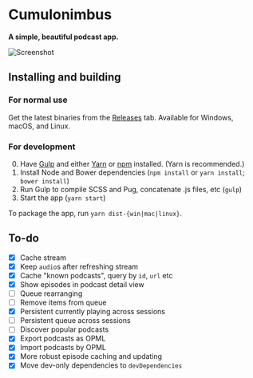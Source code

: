 # Cumulonimbus

**A simple, beautiful podcast app.**

![Screenshot](http://i.imgur.com/eZ5Q25g.png)

## Installing and building

### For normal use

Get the latest binaries from the [Releases](https://github.com/z-------------/cumulonimbus/releases) tab. Available for Windows, macOS, and Linux.

### For development

0. Have [Gulp](https://gulpjs.com) and either [Yarn](https://yarnpkg.com/en/docs/install) or [npm](https://www.npmjs.com/get-npm) installed. (Yarn is recommended.)
1. Install Node and Bower dependencies (`npm install` or `yarn install`; `bower install`)
2. Run Gulp to compile SCSS and Pug, concatenate .js files, etc (`gulp`)
3. Start the app (`yarn start`)

To package the app, run `yarn dist-{win|mac|linux}`.

## To-do

- [x] Cache stream
- [x] Keep `audio`s after refreshing stream
- [x] Cache "known podcasts", query by `id`, `url` etc
- [x] Show episodes in podcast detail view
- [ ] Queue rearranging
- [ ] Remove items from queue
- [x] Persistent currently playing across sessions
- [ ] Persistent queue across sessions
- [ ] Discover popular podcasts
- [x] Export podcasts as OPML
- [x] Import podcasts by OPML
- [x] More robust episode caching and updating
- [x] Move dev-only dependencies to `devDependencies`
